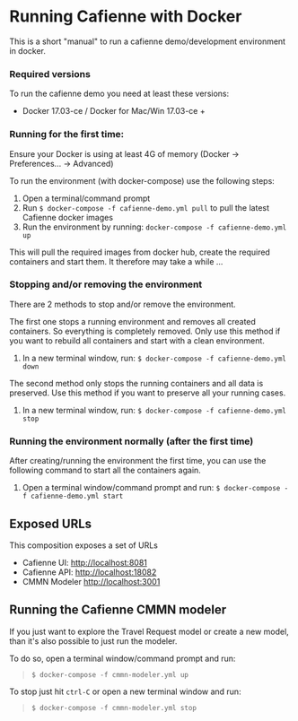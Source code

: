 # Running Cafienne with Docker

This is a short "manual" to run a cafienne demo/development environment in docker.

### Required versions

To run the cafienne demo you need at least these versions:

* Docker 17.03-ce / Docker for Mac/Win 17.03-ce +

### Running for the first time:

Ensure your Docker is using at least 4G of memory (Docker -> Preferences... -> Advanced)

To run the environment (with docker-compose) use the following steps:

1. Open a terminal/command prompt
2. Run `$ docker-compose -f cafienne-demo.yml pull` to pull the latest Cafienne docker images
3. Run the environment by running: `docker-compose -f cafienne-demo.yml up`

This will pull the required images from docker hub, create the required containers and start them.
It therefore may take a while ...

### Stopping and/or removing the environment

There are 2 methods to stop and/or remove the environment.

The first one stops a running environment and removes all created containers.
So everything is completely removed. Only use this method if you want to rebuild all
containers and start with a clean environment.

1. In a new terminal window, run: `$ docker-compose -f cafienne-demo.yml down`

The second method only stops the running containers and all data is preserved. Use this method if you want
to preserve all your running cases.

1. In a new terminal window, run: `$ docker-compose -f cafienne-demo.yml stop`

### Running the environment normally (after the first time)

After creating/running the environment the first time, you can use the following
 command to start all the containers again.

1. Open a terminal window/command prompt and run: `$ docker-compose -f cafienne-demo.yml start`

## Exposed URLs

This composition exposes a set of URLs

- Cafienne UI: [http://localhost:8081](http://localhost:8081)
- Cafienne API: [http://localhost:18082](http://localhost:18082)
- CMMN Modeler [http://localhost:3001](http://localhost:3001)

## Running the Cafienne CMMN modeler

If you just want to explore the Travel Request model or create a new model, than it's also possible to just run the modeler.

To do so, open a terminal window/command prompt and run:

> `$ docker-compose -f cmmn-modeler.yml up`

To stop just hit `ctrl-C` or open a new terminal window and run:

> `$ docker-compose -f cmmn-modeler.yml stop`

 
